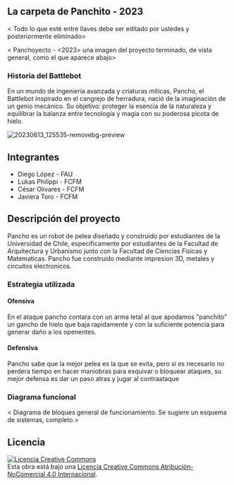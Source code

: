  ## La carpeta de Panchito - 2023
< Todo lo que esté entre llaves debe ser editado por ustedes y posteriormente eliminado>

< Panchoyecto - <2023> una imagen del proyecto terminado, de vista general, como el que aparece abajo>

### Historia del Battlebot
En un mundo de ingeniería avanzada y criaturas míticas, Pancho, el Battlebot inspirado en el cangrejo de herradura, nació de la imaginación de un genio mecánico. Su objetivo: proteger la esencia de la naturaleza y equilibrar la balanza entre tecnología y magia con su poderosa picota de hielo.

![20230613_125535-removebg-preview](https://github.com/JavieraTGrey/PanchitoHub/assets/137658768/f0d5ef03-07a1-4363-a521-f05b3640ab9c)

## Integrantes
- Diego López - FAU
- Lukas Philippi - FCFM
- César Olivares - FCFM
- Javiera Toro - FCFM


## Descripción del proyecto
Pancho es un robot de pelea diseñado y construido por estudiantes de la Universidad de Chile, especificamente por estudiantes de la Facultad de Arquitectura y Urbanismo junto con la Facultad de Ciencias Fisicas y Matematicas.
Pancho fue construido mediante impresion 3D, metales y circuitos electronicos.
  
### Estrategia utilizada
  
#### Ofensiva
En el ataque pancho contara con un arma letal al que apodamos "panchito" un gancho de hielo que baja rapidamente y con la suficiente potencia para generar daño a los openentes.

#### Defensiva
Pancho sabe que la mejor pelea es la que se evita, pero si es necesario no perdera tiempo en hacer maniobras para esquivar o bloquear ataques, su mejor defensa es dar un paso atras y jugar al contraataque

### Diagrama funcional
< Diagrama de bloques general de funcionamiento. Se sugiere un esquema de sistemas, completo.>
## Licencia
<a rel="license" href="http://creativecommons.org/licenses/by-nc/4.0/"><img alt="Licencia Creative Commons" style="border-width:0" src="https://i.creativecommons.org/l/by-nc/4.0/88x31.png" /></a><br />Esta obra está bajo una <a rel="license" href="http://creativecommons.org/licenses/by-nc/4.0/">Licencia Creative Commons Atribución-NoComercial 4.0 Internacional</a>.
